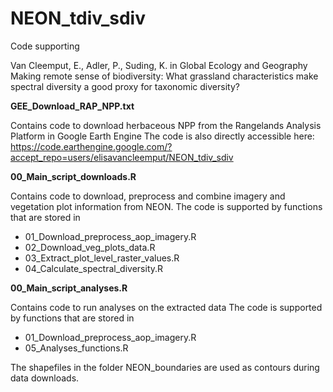 # NEON_tdiv_sdiv
Code supporting 

Van Cleemput, E., Adler, P., Suding, K. in Global Ecology and Geography
Making remote sense of biodiversity: What grassland characteristics make spectral diversity a good proxy for taxonomic diversity?


**GEE_Download_RAP_NPP.txt**

Contains code to download herbaceous NPP from the Rangelands Analysis Platform in Google Earth Engine
The code is also directly accessible here:
https://code.earthengine.google.com/?accept_repo=users/elisavancleemput/NEON_tdiv_sdiv


**00_Main_script_downloads.R**

Contains code to download, preprocess and combine imagery and vegetation plot information from NEON.
The code is supported by functions that are stored in 
 - 01_Download_preprocess_aop_imagery.R
 - 02_Download_veg_plots_data.R
 - 03_Extract_plot_level_raster_values.R
 - 04_Calculate_spectral_diversity.R


**00_Main_script_analyses.R**

Contains code to run analyses on the extracted data
The code is supported by functions that are stored in 
 - 01_Download_preprocess_aop_imagery.R
 - 05_Analyses_functions.R

The shapefiles in the folder NEON_boundaries are used as contours during data downloads.
